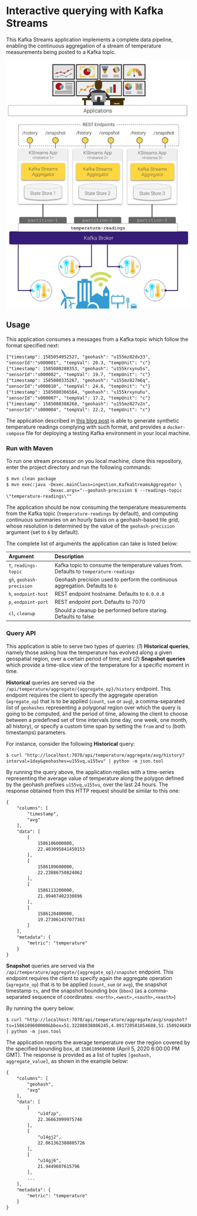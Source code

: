 # Interactive querying with Kafka Streams

This Kafka Streams application implements a complete data pipeline, enabling the continuous aggregation of a stream of temperature measurements being posted to a Kafka topic.

![Application architecture](architecture-kstreams-querying.jpg)

## Usage

This application consumes a messages from a Kafka topic which follow the format specified next:

```shell script
{"timestamp": 1585054952527, "geohash": "u155mz82dv33", "sensorId":"s000001", "tempVal": 20.3, "tempUnit": "c"} 
{"timestamp": 1585080280353, "geohash": "u155krxynu5s", "sensorId":"s000002", "tempVal": 19.7, "tempUnit": "c"}
{"timestamp": 1585080335267, "geohash": "u155mz827m6q", "sensorId":"s000010", "tempVal": 24.6, "tempUnit": "c"}
{"timestamp": 1585080366564, "geohash": "u155krxynuhu", "sensorId":"s000007", "tempVal": 17.2, "tempUnit": "c"}
{"timestamp": 1585080388268, "geohash": "u155mz827v2n", "sensorId":"s000004", "tempVal": 22.2, "tempUnit": "c"}
``` 

The application described in [this blog post](https://leandro.ordonez.tech/ideas/mocking-sensor-data-generator/) is able to generate synthetic temperature readings complying with such format, and provides a `docker-compose` file for deploying a testing Kafka environment in your local machine.

### Run with Maven

To run one stream processor on you local machine, clone this repository, enter the project directory and run the following commands:

```shell script
$ mvn clean package
$ mvn exec:java -Dexec.mainClass=ingestion.KafkaStreamsAggregator \
                -Dexec.args="--geohash-precision 6 --readings-topic \"temperature-readings\""
```

The application should be now consuming the temperature measurements from the Kafka topic (`temperature-readings` by default), and computing continuous summaries on an hourly basis on a geohash-based tile grid, whose resolution is determined by the value of the `geohash-precision` argument (set to `6` by default).

The complete list of arguments the application can take is listed below:

**Argument**|**Description**
:-----|:-----
`t`, `readings-topic`|Kafka topic to consume the temperature values from. Defaults to `temperature-readings`
`gh`, `geohash-precision`|Geohash precision used to perform the continuous aggregation. Defaults to `6`
`h`, `endpoint-host`|REST endpoint hostname. Defaults to `0.0.0.0`
`p`, `endpoint-port`|REST endpoint port. Defaults to 7070
`cl`, `cleanup`|Should a cleanup be performed before staring. Defaults to false

### Query API

This application is able to serve two types of queries: (*1*) **Historical queries**, namely those asking how the temperature has evolved along a given geospatial region, over a certain period of time; and (*2*) **Snapshot queries** which provide a time-slice view of the temperature for a specific moment in time. 

**Historical** queries are served via the `/api/temperature/aggregate/{aggregate_op}/history` endpoint.
This endpoint requires the client to specify the aggregate operation (`agregate_op`) that is to be applied (`count`, `sum` or `avg`), a comma-separated list of `geohashes` representing a polygonal region over which the query is going to be computed, and the period of time, allowing the client to choose between a predefined set of time intervals (one day, one week, one month, all history), or specify a custom time span by setting the `from` and `to` (both timestamps) parameters.

For instance, consider the following **Historical** query:

```shell script
$ curl "http://localhost:7070/api/temperature/aggregate/avg/history?interval=1day&geohashes=u155vq,u155vu" | python -m json.tool
``` 
By running the query above, the application replies with a time-series representing the average value of temperature along the polygon defined by the geohash prefixes `u155vq,u155vu`, over the last 24 hours. The response obtained from this HTTP request should be similar to this one:

```shell script
{
    "columns": [
        "timestamp",
        "avg"
    ],
    "data": [
        [
            1586106000000,
            22.403095841450153
        ],
        [
            1586109600000,
            22.23886750824062
        ],
        [
            1586113200000,
            21.99407402330896
        ],
        [
            1586120400000,
            19.273061437077363
        ]
    ],
    "metadata": {
        "metric": "temperature"
    }
}
```
**Snapshot** queries are served via the `/api/temperature/aggregate/{aggregate_op}/snapshot` endpoint.
This endpoint requires the client to specify again the aggregate operation (`agregate_op`) that is to be applied (`count`, `sum` or `avg`), the snapshot timestamp `ts`, and the snapshot bounding box (`bbox`) (as a comma-separated sequence of coordinates: `<north>,<west>,<south>,<easth>`)

By running the query below:

```shell script
$ curl "http://localhost:7070/api/temperature/aggregate/avg/snapshot?ts=1586109600000&bbox=51.32288838086245,4.091720581054688,51.1509246836981,4.752960205078125 | python -m json.tool
```
The application reports the average temperature over the region covered by the specified bounding box, at `1586109600000` (April 5, 2020 6:00:00 PM GMT). 
The response is provided as a list of tuples `[geohash, aggregate_value]`, as shown in the example below:

```shell script
{
    "columns": [
        "geohash",
        "avg"
    ],
    "data": [
        [
            "u14fzp",
            22.36663999975746
        ],
        [
            "u14gj2",
            22.061362380805726
        ],
        [
            "u14gj6",
            21.9449607615796
        ],
        ...
    ],
    "metadata": {
        "metric": "temperature"
    }
}
```
